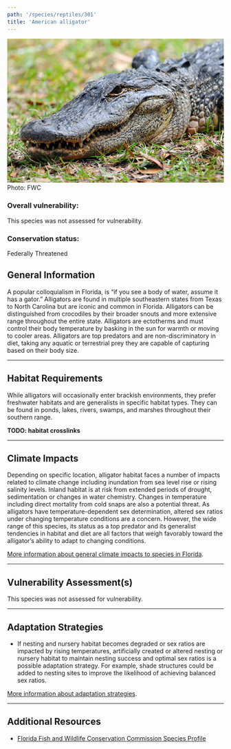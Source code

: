 ```yaml
---
path: '/species/reptiles/301'
title: 'American alligator'
---
```


<content-header icon="crocodilians" title="American alligator" subtitle="Alligator mississippiensis"></content-header>

<div id="TopSection">

<div class="header-photo"><img src="301.jpg" alt="Photo for 301"/>
<figcaption>Photo: FWC</figcaption></div>

<div>

### Overall vulnerability:

This species was not assessed for vulnerability.



### Conservation status:

Federally Threatened

</div>
</div>

## General Information

A popular colloquialism in Florida, is “if you see a body of water, assume it has a gator.”  Alligators are found in multiple southeastern states from Texas to North Carolina but are iconic and common in Florida.  Alligators can be distinguished from crocodiles by their broader snouts and more extensive range throughout the entire state.  Alligators are ectotherms and must control their body temperature by basking in the sun for warmth or moving to cooler areas.  Alligators are top predators and are non-discriminatory in diet, taking any aquatic or terrestrial prey they are capable of capturing based on their body size.

<hr />

## Habitat Requirements

While alligators will occasionally enter brackish environments, they prefer freshwater habitats and are generalists in specific habitat types.  They can be found in ponds, lakes, rivers, swamps, and marshes throughout their southern range.

**TODO: habitat crosslinks**

<hr />

## Climate Impacts

Depending on specific location, alligator habitat faces a number of impacts related to climate change including inundation from sea level rise or rising salinity levels.  Inland habitat is at risk from extended periods of drought, sedimentation or changes in water chemistry.   Changes in temperature including direct mortality from cold snaps are also a potential threat.  As alligators have temperature-dependent sex determination, altered sex ratios under changing temperature conditions are a concern.  However, the wide range of this species, its status as a top predator and its generalist tendencies in habitat and diet are all factors that weigh favorably toward the alligator’s ability to adapt to changing conditions.

[More information about general climate impacts to species in Florida](/impacts/species).



<hr />

## Vulnerability Assessment(s)

This species was not assessed for vulnerability.

<hr />

## Adaptation Strategies

- If nesting and nursery habitat becomes degraded or sex ratios are impacted by rising temperatures, artificially created or altered nesting or nursery habitat to maintain nesting success and optimal sex ratios is a possible adaptation strategy.  For example, shade structures could be added to nesting sites to improve the likelihood of achieving balanced sex ratios.

[More information about adaptation strategies](/strategies).

<hr />


## Additional Resources

- [Florida Fish and Wildlife Conservation Commission Species Profile](https://myfwc.com/wildlifehabitats/profiles/reptiles/alligator/)
